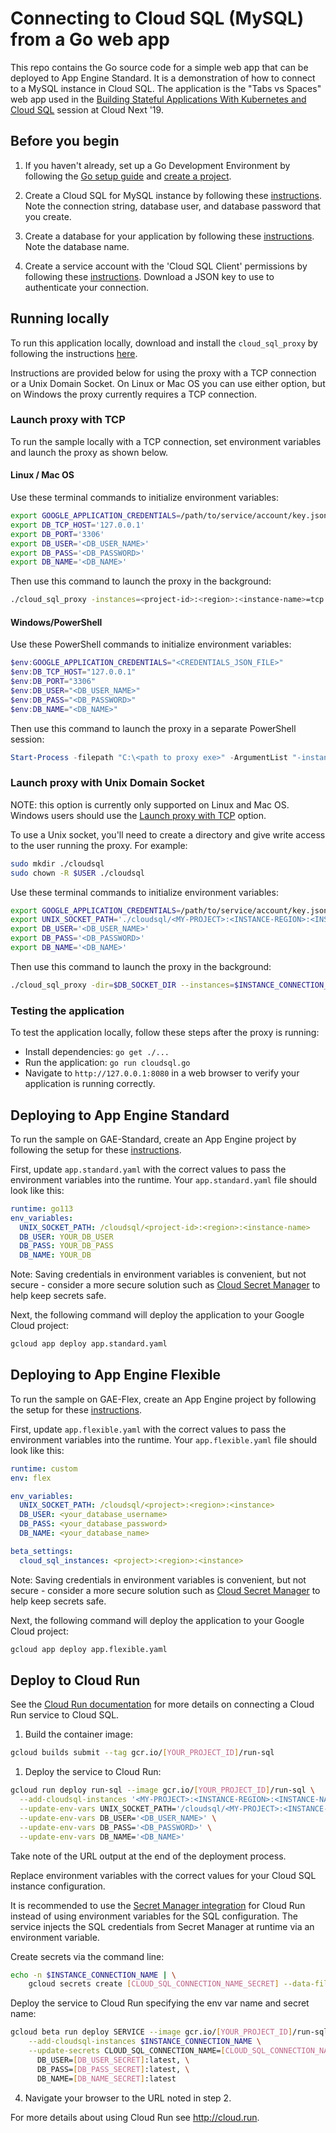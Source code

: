 # Connecting to Cloud SQL (MySQL) from a Go web app

This repo contains the Go source code for a simple web app that can be deployed to App Engine Standard. It is a demonstration of how to connect to a MySQL instance in Cloud SQL. The application is the "Tabs vs Spaces" web app used in the [Building Stateful Applications With Kubernetes and Cloud SQL](https://www.youtube.com/watch?v=qVgzP3PsXFw&t=1833s) session at Cloud Next '19.

## Before you begin

1. If you haven't already, set up a Go Development Environment by following the [Go setup guide](https://cloud.google.com/go/docs/setup) and
[create a project](https://cloud.google.com/resource-manager/docs/creating-managing-projects#creating_a_project).

1. Create a Cloud SQL for MySQL instance by following these
[instructions](https://cloud.google.com/sql/docs/mysql/create-instance).
Note the connection string, database user, and database password that you create.

1. Create a database for your application by following these
[instructions](https://cloud.google.com/sql/docs/mysql/create-manage-databases).
Note the database name.

1. Create a service account with the 'Cloud SQL Client' permissions by following these
[instructions](https://cloud.google.com/sql/docs/mysql/connect-external-app#4_if_required_by_your_authentication_method_create_a_service_account).
Download a JSON key to use to authenticate your connection.

## Running locally

To run this application locally, download and install the `cloud_sql_proxy` by
following the instructions
[here](https://cloud.google.com/sql/docs/mysql/sql-proxy#install).

Instructions are provided below for using the proxy with a TCP connection or a Unix Domain Socket. On Linux or Mac OS you can use either option, but on Windows the proxy currently requires a TCP connection.

### Launch proxy with TCP

To run the sample locally with a TCP connection, set environment variables and launch the proxy as shown below.

#### Linux / Mac OS
Use these terminal commands to initialize environment variables:
```bash
export GOOGLE_APPLICATION_CREDENTIALS=/path/to/service/account/key.json
export DB_TCP_HOST='127.0.0.1'
export DB_PORT='3306'
export DB_USER='<DB_USER_NAME>'
export DB_PASS='<DB_PASSWORD>'
export DB_NAME='<DB_NAME>'
```

Then use this command to launch the proxy in the background:
```bash
./cloud_sql_proxy -instances=<project-id>:<region>:<instance-name>=tcp:3306 -credential_file=$GOOGLE_APPLICATION_CREDENTIALS &
```

#### Windows/PowerShell
Use these PowerShell commands to initialize environment variables:
```powershell
$env:GOOGLE_APPLICATION_CREDENTIALS="<CREDENTIALS_JSON_FILE>"
$env:DB_TCP_HOST="127.0.0.1"
$env:DB_PORT="3306"
$env:DB_USER="<DB_USER_NAME>"
$env:DB_PASS="<DB_PASSWORD>"
$env:DB_NAME="<DB_NAME>"
```

Then use this command to launch the proxy in a separate PowerShell session:
```powershell
Start-Process -filepath "C:\<path to proxy exe>" -ArgumentList "-instances=<project-id>:<region>:<instance-name>=tcp:3306 -credential_file=<CREDENTIALS_JSON_FILE>"
```

### Launch proxy with Unix Domain Socket
NOTE: this option is currently only supported on Linux and Mac OS. Windows users should use the [Launch proxy with TCP](#launch-proxy-with-tcp) option.

To use a Unix socket, you'll need to create a directory and give write access to the user running the proxy. For example:
```bash
sudo mkdir ./cloudsql
sudo chown -R $USER ./cloudsql
```

Use these terminal commands to initialize environment variables:
```bash
export GOOGLE_APPLICATION_CREDENTIALS=/path/to/service/account/key.json
export UNIX_SOCKET_PATH='./cloudsql/<MY-PROJECT>:<INSTANCE-REGION>:<INSTANCE-NAME>'
export DB_USER='<DB_USER_NAME>'
export DB_PASS='<DB_PASSWORD>'
export DB_NAME='<DB_NAME>'
```

Then use this command to launch the proxy in the background:
```bash
./cloud_sql_proxy -dir=$DB_SOCKET_DIR --instances=$INSTANCE_CONNECTION_NAME --credential_file=$GOOGLE_APPLICATION_CREDENTIALS &
```

### Testing the application

To test the application locally, follow these steps after the proxy is running:

* Install dependencies: `go get ./...`
* Run the application: `go run cloudsql.go`
* Navigate to `http://127.0.0.1:8080` in a web browser to verify your application is running correctly.

## Deploying to App Engine Standard

To run the sample on GAE-Standard, create an App Engine project by following the setup for these
[instructions](https://cloud.google.com/appengine/docs/standard/go/quickstart#before-you-begin).

First, update `app.standard.yaml` with the correct values to pass the environment
variables into the runtime. Your `app.standard.yaml` file should look like this:

```yaml
runtime: go113
env_variables:
  UNIX_SOCKET_PATH: /cloudsql/<project-id>:<region>:<instance-name>
  DB_USER: YOUR_DB_USER
  DB_PASS: YOUR_DB_PASS
  DB_NAME: YOUR_DB
```

Note: Saving credentials in environment variables is convenient, but not secure - consider a more
secure solution such as [Cloud Secret Manager](https://cloud.google.com/secret-manager) to help keep secrets safe.

Next, the following command will deploy the application to your Google Cloud project:
```bash
gcloud app deploy app.standard.yaml
```

## Deploying to App Engine Flexible

To run the sample on GAE-Flex, create an App Engine project by following the setup for these
[instructions](https://cloud.google.com/appengine/docs/standard/go/quickstart#before-you-begin).

First, update `app.flexible.yaml` with the correct values to pass the environment
variables into the runtime. Your `app.flexible.yaml` file should look like this:
```yaml
runtime: custom
env: flex

env_variables:
  UNIX_SOCKET_PATH: /cloudsql/<project>:<region>:<instance>
  DB_USER: <your_database_username>
  DB_PASS: <your_database_password>
  DB_NAME: <your_database_name>

beta_settings:
  cloud_sql_instances: <project>:<region>:<instance>
```

Note: Saving credentials in environment variables is convenient, but not secure - consider a more
secure solution such as [Cloud Secret Manager](https://cloud.google.com/secret-manager) to help keep secrets safe.

Next, the following command will deploy the application to your Google Cloud project:
```bash
gcloud app deploy app.flexible.yaml
```
## Deploy to Cloud Run

See the [Cloud Run documentation](https://cloud.google.com/sql/docs/mysql/connect-run)
for more details on connecting a Cloud Run service to Cloud SQL.

1. Build the container image:

```sh
gcloud builds submit --tag gcr.io/[YOUR_PROJECT_ID]/run-sql
```

1. Deploy the service to Cloud Run:

```sh
gcloud run deploy run-sql --image gcr.io/[YOUR_PROJECT_ID]/run-sql \
  --add-cloudsql-instances '<MY-PROJECT>:<INSTANCE-REGION>:<INSTANCE-NAME>' \
  --update-env-vars UNIX_SOCKET_PATH='/cloudsql/<MY-PROJECT>:<INSTANCE-REGION>:<INSTANCE-NAME>' \
  --update-env-vars DB_USER='<DB_USER_NAME>' \
  --update-env-vars DB_PASS='<DB_PASSWORD>' \
  --update-env-vars DB_NAME='<DB_NAME>'
```

Take note of the URL output at the end of the deployment process.

Replace environment variables with the correct values for your Cloud SQL
instance configuration.

It is recommended to use the [Secret Manager integration](https://cloud.google.com/run/docs/configuring/secrets) for Cloud Run instead
of using environment variables for the SQL configuration. The service injects the SQL credentials from
Secret Manager at runtime via an environment variable.

Create secrets via the command line:
```sh
echo -n $INSTANCE_CONNECTION_NAME | \
    gcloud secrets create [CLOUD_SQL_CONNECTION_NAME_SECRET] --data-file=-
```

Deploy the service to Cloud Run specifying the env var name and secret name:
```sh
gcloud beta run deploy SERVICE --image gcr.io/[YOUR_PROJECT_ID]/run-sql \
    --add-cloudsql-instances $INSTANCE_CONNECTION_NAME \
    --update-secrets CLOUD_SQL_CONNECTION_NAME=[CLOUD_SQL_CONNECTION_NAME_SECRET]:latest,\
      DB_USER=[DB_USER_SECRET]:latest, \
      DB_PASS=[DB_PASS_SECRET]:latest, \
      DB_NAME=[DB_NAME_SECRET]:latest
```

4. Navigate your browser to the URL noted in step 2.

For more details about using Cloud Run see http://cloud.run.
